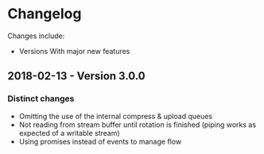 # Changelog

Changes include:

- Versions With major new features

## 2018-02-13 - Version 3.0.0

### Distinct changes

- Omitting the use of the internal compress & upload queues
- Not reading from stream buffer until rotation is finished
    (piping works as expected of a writable stream)
- Using promises instead of events to manage flow